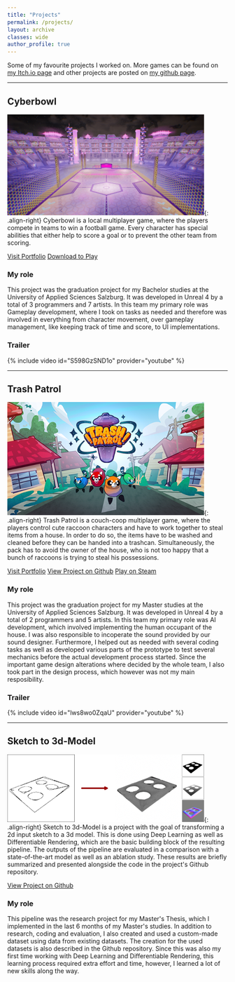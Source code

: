 ```yaml
---
title: "Projects"
permalink: /projects/
layout: archive
classes: wide
author_profile: true
---
```

Some of my favourite projects I worked on. More games can be found on <a href="https://khofer.itch.io/">my Itch.io page</a> and other projects are posted on 
<a href="https://github.com/Kerstin08">my github page</a>.
<br />

---
## Cyberbowl
![image-right](/assets/images/cyberbowl_teaser_small.png){: .align-right}  Cyberbowl is a local multiplayer game, where the players compete in teams to win a football game. 
Every character has special abilities that either help to score a goal or to prevent the other team from scoring.

<a href="https://portfolio.fh-salzburg.ac.at/projects/2019-cyber-bowl" class="btn btn--primary">Visit Portfolio</a>
<a href="https://drive.google.com/file/d/1oCilLFZRF_c3yZHpsA5wOuZXMKnqBmJ0/view" class="btn btn--primary">Download to Play</a>

### My role
This project was the graduation project for my Bachelor studies at the University of Applied Sciences Salzburg. It was developed in 
Unreal 4 by a total of 3 programmers and 7 artists. In this team my primary role was Gameplay development, where I took on tasks as needed and
therefore was involved in everything from character movement, over gameplay management, like keeping track of time and score, to UI implementations.

### Trailer
{% include video id="S598GzSND1o" provider="youtube" %}
<br />

---

## Trash Patrol
![image-right](/assets/images/trashpatrol_teaser_small.png){: .align-right}  Trash Patrol is a couch-coop multiplayer game, where the players control cute raccoon characters and have to work together to steal items from a house.
In order to do so, the items have to be washed and cleaned before they can be handed into a trashcan. Simultaneously, the pack has to avoid the owner of
the house, who is not too happy that a bunch of raccoons is trying to steal his possessions.

<a href="https://portfolio.fh-salzburg.ac.at/projects/2022-trash-patrol" class="btn btn--primary">Visit Portfolio</a>
<a href="https://github.com/thetrashcangang/trash-patrol" class="btn btn--primary">View Project on Github</a>
<a href="https://store.steampowered.com/app/1969130/Trash_Patrol__Academic_Version/" class="btn btn--primary">Play on Steam</a>

### My role
This project was the graduation project for my Master studies at the University of Applied Sciences Salzburg. It was developed in 
Unreal 4 by a total of 2 programmers and 5 artists. In this team my primary role was AI development, which involved implementing the human occupant of the
house. I was also responsible to incoperate the sound provided by our sound designer. Furthermore, I helped out as needed with several coding tasks as well as developed various parts
of the prototype to test several mechanics before the actual development process started. Since the important game design alterations where decided by the whole team, 
I also took part in the design process, which however was not my main resposibility.

### Trailer
{% include video id="lws8wo0ZqaU" provider="youtube" %}
<br />

---

## Sketch to 3d-Model
![image-right](/assets/images/masterthesis_teaser.png){: .align-right} Sketch to 3d-Model is a project with the goal of transforming a 2d input sketch to a 3d model. This is done using Deep Learning as well as Differentiable Rendering,
which are the basic building block of the resulting pipeline. The outputs of the pipeline are evaluated in a comparison with a state-of-the-art model as well as an ablation study. These results are briefly summarized and presented alongside the code in the project's Github repository.

<a href="https://github.com/Kerstin08/Sketch-to-3d-Model" class="btn btn--primary">View Project on Github</a> 

### My role
This pipeline was the research project for my Master's Thesis, which I implemented in the last 6 months of my Master's studies.
In addition to research, coding and evaluation, I also created and used a custom-made dataset using data from existing datasets. The creation for the used datasets is also described in the Github repository.
Since this was also my first time working with Deep Learning and Differentiable Rendering, this learning process required extra effort and time, however, I learned a lot of new skills along the way.